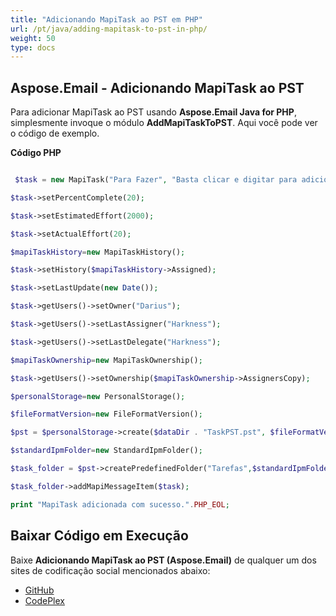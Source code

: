 ```yaml
---
title: "Adicionando MapiTask ao PST em PHP"
url: /pt/java/adding-mapitask-to-pst-in-php/
weight: 50
type: docs
---
```


## **Aspose.Email - Adicionando MapiTask ao PST**
Para adicionar MapiTask ao PST usando **Aspose.Email Java for PHP**, simplesmente invoque o módulo **AddMapiTaskToPST**. Aqui você pode ver o código de exemplo.

**Código PHP**

``` php

 $task = new MapiTask("Para Fazer", "Basta clicar e digitar para adicionar nova tarefa", new Date(), new Date());

$task->setPercentComplete(20);

$task->setEstimatedEffort(2000);

$task->setActualEffort(20);

$mapiTaskHistory=new MapiTaskHistory();

$task->setHistory($mapiTaskHistory->Assigned);

$task->setLastUpdate(new Date());

$task->getUsers()->setOwner("Darius");

$task->getUsers()->setLastAssigner("Harkness");

$task->getUsers()->setLastDelegate("Harkness");

$mapiTaskOwnership=new MapiTaskOwnership();

$task->getUsers()->setOwnership($mapiTaskOwnership->AssignersCopy);

$personalStorage=new PersonalStorage();

$fileFormatVersion=new FileFormatVersion();

$pst = $personalStorage->create($dataDir . "TaskPST.pst", $fileFormatVersion->Unicode);

$standardIpmFolder=new StandardIpmFolder();

$task_folder = $pst->createPredefinedFolder("Tarefas",$standardIpmFolder->Tasks);

$task_folder->addMapiMessageItem($task);

print "MapiTask adicionada com sucesso.".PHP_EOL;

```
## **Baixar Código em Execução**
Baixe **Adicionando MapiTask ao PST (Aspose.Email)** de qualquer um dos sites de codificação social mencionados abaixo:

- [GitHub](https://github.com/aspose-email/Aspose.Email-for-Java/blob/master/Plugins/Aspose_Email_Java_for_PHP/src/aspose/email/ProgrammingOutlook/WorkingWithOutlookPersonalStorage/AddMapiTaskToPST.php)
- [CodePlex](https://archive.codeplex.com/?p=asposeemailjavaphp#src/aspose/email/ProgrammingOutlook/WorkingWithOutlookPersonalStorage/AddMapiTaskToPST.php)